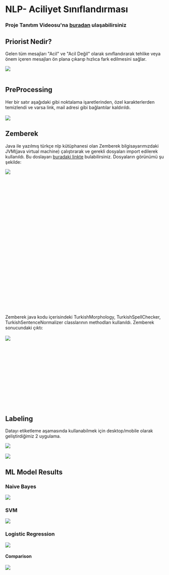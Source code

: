 # NLP- Aciliyet Sınıflandırması

### Proje Tanıtım Videosu'na [buradan](https://drive.google.com/file/d/1QTmIMObfebqSB4Mcjw6EhrYn3f6dggVu/view?usp=sharing) ulaşabilirsiniz

## Priorist Nedir?
Gelen tüm mesajları "Acil" ve "Acil Değil" olarak sınıflandırarak tehlike veya önem içeren mesajları ön plana çıkarıp hızlıca fark edilmesini sağlar.

<img src="github/priorist_gif.gif"><br><br>

## PreProcessing
Her bir satır aşağıdaki gibi noktalama işaretlerinden, özel karakterlerden temizlendi ve varsa link, mail adresi gibi bağlantılar kaldırıldı.<br><br>
<img src="github/pre.jpg">

## Zemberek
Java ile yazılmış türkçe nlp kütüphanesi olan Zemberek bilgisayarımızdaki JVM(java virtual machine) çalıştırarak ve gerekli dosyaları import edilerek kullanıldı. Bu doslayarı [buradaki linkte](https://drive.google.com/drive/folders/1nvc9FQyHQjGDNj85UgWeGSFhL1b8W4dd?usp=sharing) bulabilirsiniz.
Dosyaların görünümü şu şekilde:

<img src="github/files.jpg" align="left">
<br><br><br><br><br><br><br><br><br><br><br><br><br><br><br><br><br><br><br><br><br><br><br><br><br><br><br>
Zemberek java kodu içerisindeki TurkishMorphology, TurkishSpellChecker, TurkishSentenceNormalizer classlarının methodları kullanıldı.
Zemberek sonucundaki çıktı: <br><br>
<img src="github/zemberek.jpg" align="left"><br><br><br><br><br><br>
<br><br><br><br><br><br><br>

## Labeling
Datayı etiketleme aşamasında kullanabilmek için desktop/mobile olarak geliştirdiğimiz 2 uygulama.

<img src="github/desktop.gif"><br><br>
<img src="github/mobile.gif" align="center">

## ML Model Results
### Naive Bayes

<img src="github/NaiveBayes.jpg" align="center">

### SVM

<img src="github/SVM.jpg" align="center">

### Logistic Regression 

<img src="github/LR.jpg" align="center">

#### Comparison 

<img src="github/Plot.jpg" align="center">



